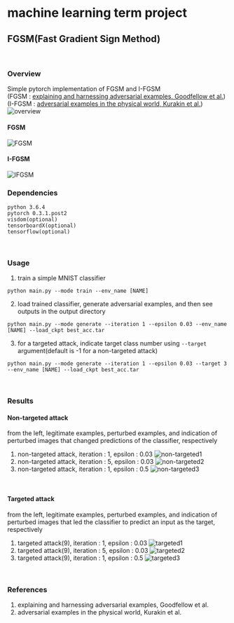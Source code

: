 # machine learning term project 
## FGSM(Fast Gradient Sign Method)
<br>

### Overview 
Simple pytorch implementation of FGSM and I-FGSM  
(FGSM : [explaining and harnessing adversarial examples, Goodfellow et al.])  
(I-FGSM : [adversarial examples in the physical world, Kurakin et al.])  
![overview](misc/overview.PNG)
#### FGSM
![FGSM](misc/FGSM.PNG)
#### I-FGSM
![IFGSM](misc/IFGSM.PNG)
<br>

### Dependencies
```
python 3.6.4
pytorch 0.3.1.post2
visdom(optional)
tensorboardX(optional)
tensorflow(optional)
```
<br>

### Usage
1. train a simple MNIST classifier
```
python main.py --mode train --env_name [NAME]
```
2. load trained classifier, generate adversarial examples, and then see outputs in the output directory
```
python main.py --mode generate --iteration 1 --epsilon 0.03 --env_name [NAME] --load_ckpt best_acc.tar
```
3. for a targeted attack, indicate target class number using ```--target``` argument(default is -1 for a non-targeted attack)
```
python main.py --mode generate --iteration 1 --epsilon 0.03 --target 3 --env_name [NAME] --load_ckpt best_acc.tar
```
<br>

### Results
#### Non-targeted attack
from the left, legitimate examples, perturbed examples, and indication of perturbed images that changed predictions of the classifier, respectively
1. non-targeted attack, iteration : 1, epsilon : 0.03
![non-targeted1](misc/nontargeted_1.PNG)
2. non-targeted attack, iteration : 5, epsilon : 0.03
![non-targeted2](misc/nontargeted_2.PNG)
1. non-targeted attack, iteration : 1, epsilon : 0.5
![non-targeted3](misc/nontargeted_3.PNG)
<br>

#### Targeted attack
from the left, legitimate examples, perturbed examples, and indication of perturbed images that led the classifier to predict an input as the target, respectively
1. targeted attack(9), iteration : 1, epsilon : 0.03
![targeted1](misc/targetd_9_1.PNG)
2. targeted attack(9), iteration : 5, epsilon : 0.03
![targeted2](misc/targetd_9_2.PNG)
1. targeted attack(9), iteration : 1, epsilon : 0.5
![targeted3](misc/targetd_9_3.PNG)
<br>

### References
1. explaining and harnessing adversarial examples, Goodfellow et al.
2. adversarial examples in the physical world, Kurakin et al.

[explaining and harnessing adversarial examples, Goodfellow et al.]: https://arxiv.org/abs/1412.6572
[adversarial examples in the physical world, Kurakin et al.]: http://arxiv.org/abs/1607.02533
